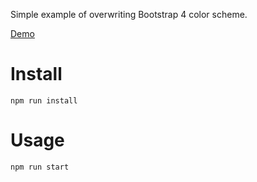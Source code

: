 Simple example of overwriting Bootstrap 4 color scheme.

[Demo](https://treeskar.github.io/twb4-scheme-overwrite/)

Install
=======
````
npm run install
````
Usage
=====
````
npm run start
````